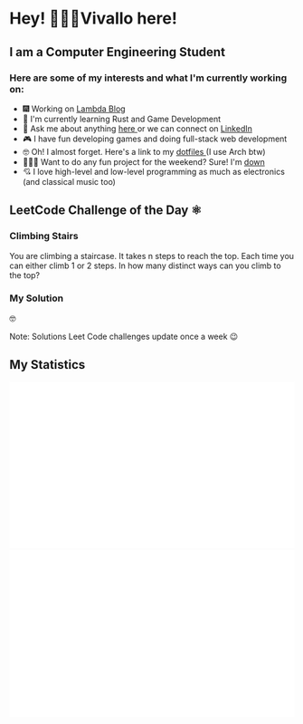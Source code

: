 #  Hey! 🙋🏻‍♂️Vivallo here!

##  I am a Computer Engineering Student

###  Here are some of my interests and what I'm currently working on:

  * 🎆 Working on [ Lambda Blog ](https://github.com/Vivallo04/lambda-blog)
  * 🌱 I'm currently learning Rust and Game Development 
  * 💭 Ask me about anything [ here ](https://github.com/Vivallo04/Vivallo04/issues/new) or we can connect on [ LinkedIn ](https://bit.ly/3zm1YjA)
  * 🎮 I have fun developing games and doing full-stack web development 
  * 🤓 Oh! I almost forget. Here's a link to my [ dotfiles ](https://github.com/Vivallo04/dotfiles) (I use Arch btw) 
  * 👨🏻‍💻 Want to do any fun project for the weekend? Sure! I'm [ down ](https://discordapp.com/users/521712126058823701)
  * 💘 I love high-level and low-level programming as much as electronics (and classical music too) 

##  LeetCode Challenge of the Day ⚛

###  Climbing Stairs

You are climbing a staircase. It takes n steps to reach the top. Each time you
can either climb 1 or 2 steps. In how many distinct ways can you climb to the
top?

###  My Solution

🤓

Note: Solutions Leet Code challenges update once a week 😉

##  My Statistics

![](https://github.com/Vivallo04/stats/blob/master/generated/overview.svg)
![](https://github.com/Vivallo04/stats/blob/master/generated/languages.svg)

